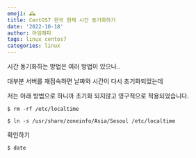 ```yaml
---
emoji: 🕰
title: CentOS7 한국 현재 시간 동기화하기
date: '2022-10-18'
author: 아임해피
tags: linux centos7
categories: linux
---
```


시간 동기화하는 방법은 여러 방법이 있으나..

대부분 서버를 재접속하면 날짜와 시간이 다시 초기화되었는데

저는 아래 방법으로 하니까 초기화 되지않고 영구적으로 적용되었습니다.


```shell
$ rm -rf /etc/localtime
```

```shell
$ ln -s /usr/share/zoneinfo/Asia/Sesoul /etc/localtime
```

확인하기

```shell
$ date
```

